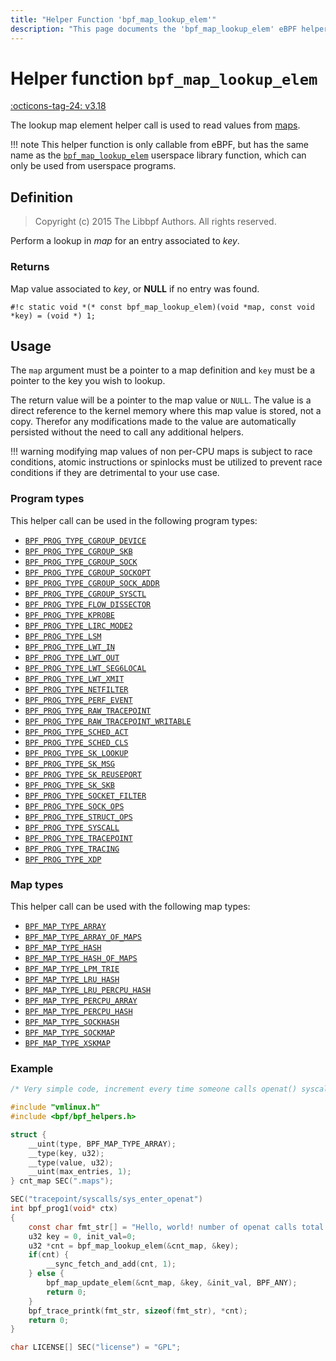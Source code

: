 ```yaml
---
title: "Helper Function 'bpf_map_lookup_elem'"
description: "This page documents the 'bpf_map_lookup_elem' eBPF helper function, including its definition, usage, program types that can use it, and examples."
---
```

# Helper function `bpf_map_lookup_elem`

<!-- [FEATURE_TAG](bpf_map_lookup_elem) -->
[:octicons-tag-24: v3.18](https://github.com/torvalds/linux/commit/0a542a86d73b1577e7d4f55fc95dcffd3fe62643)
<!-- [/FEATURE_TAG] -->

The lookup map element helper call is used to read values from [maps](../index.md#maps).

!!! note
    This helper function is only callable from eBPF, but has the same name as the [`bpf_map_lookup_elem`](../../ebpf-library/libbpf/userspace/bpf_map_lookup_elem.md) userspace library function, which can only be used from userspace programs.

## Definition

> Copyright (c) 2015 The Libbpf Authors. All rights reserved.


<!-- [HELPER_FUNC_DEF] -->
Perform a lookup in _map_ for an entry associated to _key_.

### Returns

Map value associated to _key_, or **NULL** if no entry was found.

`#!c static void *(* const bpf_map_lookup_elem)(void *map, const void *key) = (void *) 1;`
<!-- [/HELPER_FUNC_DEF] -->

## Usage

The `map` argument must be a pointer to a map definition and `key` must be a pointer to the key you
wish to lookup.

The return value will be a pointer to the map value or `NULL`. The value is a direct reference to the kernel memory where this map value is stored, not a copy. Therefor any modifications made to the value are automatically persisted without the need to call any additional helpers.

!!! warning
    modifying map values of non per-CPU maps is subject to race conditions, atomic instructions or spinlocks must be utilized to prevent race conditions if they are detrimental to your use case.
    <!-- TODO link to guide on memory access serialization -->


### Program types

This helper call can be used in the following program types:

<!-- DO NOT EDIT MANUALLY -->
<!-- [HELPER_FUNC_PROG_REF] -->
 * [`BPF_PROG_TYPE_CGROUP_DEVICE`](../program-type/BPF_PROG_TYPE_CGROUP_DEVICE.md)
 * [`BPF_PROG_TYPE_CGROUP_SKB`](../program-type/BPF_PROG_TYPE_CGROUP_SKB.md)
 * [`BPF_PROG_TYPE_CGROUP_SOCK`](../program-type/BPF_PROG_TYPE_CGROUP_SOCK.md)
 * [`BPF_PROG_TYPE_CGROUP_SOCKOPT`](../program-type/BPF_PROG_TYPE_CGROUP_SOCKOPT.md)
 * [`BPF_PROG_TYPE_CGROUP_SOCK_ADDR`](../program-type/BPF_PROG_TYPE_CGROUP_SOCK_ADDR.md)
 * [`BPF_PROG_TYPE_CGROUP_SYSCTL`](../program-type/BPF_PROG_TYPE_CGROUP_SYSCTL.md)
 * [`BPF_PROG_TYPE_FLOW_DISSECTOR`](../program-type/BPF_PROG_TYPE_FLOW_DISSECTOR.md)
 * [`BPF_PROG_TYPE_KPROBE`](../program-type/BPF_PROG_TYPE_KPROBE.md)
 * [`BPF_PROG_TYPE_LIRC_MODE2`](../program-type/BPF_PROG_TYPE_LIRC_MODE2.md)
 * [`BPF_PROG_TYPE_LSM`](../program-type/BPF_PROG_TYPE_LSM.md)
 * [`BPF_PROG_TYPE_LWT_IN`](../program-type/BPF_PROG_TYPE_LWT_IN.md)
 * [`BPF_PROG_TYPE_LWT_OUT`](../program-type/BPF_PROG_TYPE_LWT_OUT.md)
 * [`BPF_PROG_TYPE_LWT_SEG6LOCAL`](../program-type/BPF_PROG_TYPE_LWT_SEG6LOCAL.md)
 * [`BPF_PROG_TYPE_LWT_XMIT`](../program-type/BPF_PROG_TYPE_LWT_XMIT.md)
 * [`BPF_PROG_TYPE_NETFILTER`](../program-type/BPF_PROG_TYPE_NETFILTER.md)
 * [`BPF_PROG_TYPE_PERF_EVENT`](../program-type/BPF_PROG_TYPE_PERF_EVENT.md)
 * [`BPF_PROG_TYPE_RAW_TRACEPOINT`](../program-type/BPF_PROG_TYPE_RAW_TRACEPOINT.md)
 * [`BPF_PROG_TYPE_RAW_TRACEPOINT_WRITABLE`](../program-type/BPF_PROG_TYPE_RAW_TRACEPOINT_WRITABLE.md)
 * [`BPF_PROG_TYPE_SCHED_ACT`](../program-type/BPF_PROG_TYPE_SCHED_ACT.md)
 * [`BPF_PROG_TYPE_SCHED_CLS`](../program-type/BPF_PROG_TYPE_SCHED_CLS.md)
 * [`BPF_PROG_TYPE_SK_LOOKUP`](../program-type/BPF_PROG_TYPE_SK_LOOKUP.md)
 * [`BPF_PROG_TYPE_SK_MSG`](../program-type/BPF_PROG_TYPE_SK_MSG.md)
 * [`BPF_PROG_TYPE_SK_REUSEPORT`](../program-type/BPF_PROG_TYPE_SK_REUSEPORT.md)
 * [`BPF_PROG_TYPE_SK_SKB`](../program-type/BPF_PROG_TYPE_SK_SKB.md)
 * [`BPF_PROG_TYPE_SOCKET_FILTER`](../program-type/BPF_PROG_TYPE_SOCKET_FILTER.md)
 * [`BPF_PROG_TYPE_SOCK_OPS`](../program-type/BPF_PROG_TYPE_SOCK_OPS.md)
 * [`BPF_PROG_TYPE_STRUCT_OPS`](../program-type/BPF_PROG_TYPE_STRUCT_OPS.md)
 * [`BPF_PROG_TYPE_SYSCALL`](../program-type/BPF_PROG_TYPE_SYSCALL.md)
 * [`BPF_PROG_TYPE_TRACEPOINT`](../program-type/BPF_PROG_TYPE_TRACEPOINT.md)
 * [`BPF_PROG_TYPE_TRACING`](../program-type/BPF_PROG_TYPE_TRACING.md)
 * [`BPF_PROG_TYPE_XDP`](../program-type/BPF_PROG_TYPE_XDP.md)
<!-- [/HELPER_FUNC_PROG_REF] -->

### Map types

This helper call can be used with the following map types:

<!-- DO NOT EDIT MANUALLY -->
<!-- [HELPER_FUNC_MAP_REF] -->
 * [`BPF_MAP_TYPE_ARRAY`](../map-type/BPF_MAP_TYPE_ARRAY.md)
 * [`BPF_MAP_TYPE_ARRAY_OF_MAPS`](../map-type/BPF_MAP_TYPE_ARRAY_OF_MAPS.md)
 * [`BPF_MAP_TYPE_HASH`](../map-type/BPF_MAP_TYPE_HASH.md)
 * [`BPF_MAP_TYPE_HASH_OF_MAPS`](../map-type/BPF_MAP_TYPE_HASH_OF_MAPS.md)
 * [`BPF_MAP_TYPE_LPM_TRIE`](../map-type/BPF_MAP_TYPE_LPM_TRIE.md)
 * [`BPF_MAP_TYPE_LRU_HASH`](../map-type/BPF_MAP_TYPE_LRU_HASH.md)
 * [`BPF_MAP_TYPE_LRU_PERCPU_HASH`](../map-type/BPF_MAP_TYPE_LRU_PERCPU_HASH.md)
 * [`BPF_MAP_TYPE_PERCPU_ARRAY`](../map-type/BPF_MAP_TYPE_PERCPU_ARRAY.md)
 * [`BPF_MAP_TYPE_PERCPU_HASH`](../map-type/BPF_MAP_TYPE_PERCPU_HASH.md)
 * [`BPF_MAP_TYPE_SOCKHASH`](../map-type/BPF_MAP_TYPE_SOCKHASH.md)
 * [`BPF_MAP_TYPE_SOCKMAP`](../map-type/BPF_MAP_TYPE_SOCKMAP.md)
 * [`BPF_MAP_TYPE_XSKMAP`](../map-type/BPF_MAP_TYPE_XSKMAP.md)
<!-- [/HELPER_FUNC_MAP_REF] -->

### Example

```c
/* Very simple code, increment every time someone calls openat() syscall */

#include "vmlinux.h"
#include <bpf/bpf_helpers.h>

struct {
    __uint(type, BPF_MAP_TYPE_ARRAY);
    __type(key, u32);
    __type(value, u32);
    __uint(max_entries, 1);
} cnt_map SEC(".maps");

SEC("tracepoint/syscalls/sys_enter_openat")
int bpf_prog1(void* ctx)
{
    const char fmt_str[] = "Hello, world! number of openat calls total %d\n";
    u32 key = 0, init_val=0;
    u32 *cnt = bpf_map_lookup_elem(&cnt_map, &key);
    if(cnt) {
        __sync_fetch_and_add(cnt, 1);
    } else {
        bpf_map_update_elem(&cnt_map, &key, &init_val, BPF_ANY);
        return 0;
    }
    bpf_trace_printk(fmt_str, sizeof(fmt_str), *cnt);
    return 0;
}

char LICENSE[] SEC("license") = "GPL";
```
